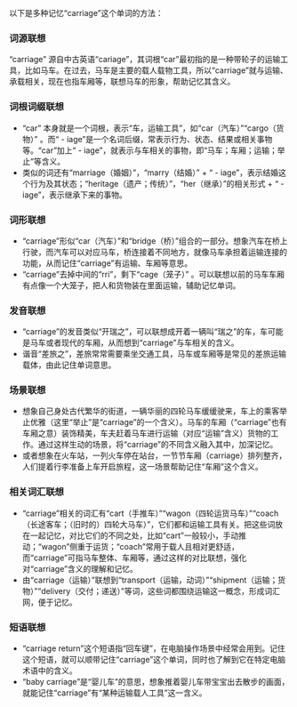 以下是多种记忆“carriage”这个单词的方法：

### 词源联想
“carriage” 源自中古英语“cariage”，其词根“car”最初指的是一种带轮子的运输工具，比如马车。在过去，马车是主要的载人载物工具，所以“carriage”就与运输、承载相关，现在也指车厢等，联想马车的形象，帮助记忆其含义。

### 词根词缀联想
 - “car” 本身就是一个词根，表示“车，运输工具”，如“car（汽车）”“cargo（货物）” 。而“ - iage”是一个名词后缀，常表示行为、状态、结果或相关事物等。“car”加上“ - iage”，就表示与车相关的事物，即“马车；车厢；运输；举止”等含义。
 - 类似的词还有“marriage（婚姻）”，“marry（结婚）” + “ - iage”，表示结婚这个行为及其状态；“heritage（遗产；传统）”，“her（继承）”的相关形式 + “ - iage”，表示继承下来的事物。

### 词形联想
 - “carriage”形似“car（汽车）”和“bridge（桥）”组合的一部分。想象汽车在桥上行驶，而汽车可以对应马车，桥连接着不同地方，就像马车承担着运输连接的功能，从而记住“carriage”有运输、车厢等意思。
 - “carriage”去掉中间的“rri”，剩下“cage（笼子）” 。可以联想以前的马车车厢有点像一个大笼子，把人和货物装在里面运输，辅助记忆单词。

### 发音联想
 - “carriage”的发音类似“开瑞之”，可以联想成开着一辆叫“瑞之”的车，车可能是马车或者现代的车厢，从而想到“carriage”与车相关的含义。
 - 谐音“差旅之”，差旅常常需要乘坐交通工具，马车或车厢等是常见的差旅运输载体，由此记住单词意思。

### 场景联想
 - 想象自己身处古代繁华的街道，一辆华丽的四轮马车缓缓驶来，车上的乘客举止优雅（这里“举止”是“carriage”的一个含义）。马车的车厢（“carriage”也有车厢之意）装饰精美，车夫赶着马车进行运输（对应“运输”含义）货物的工作。通过这样生动的场景，将“carriage”的不同含义融入其中，加深记忆。
 - 或者想象在火车站，一列火车停在站台，一节节车厢（carriage）排列整齐，人们提着行李准备上车开启旅程，这一场景帮助记住“车厢”这个含义。

### 相关词汇联想
 - “carriage”相关的词汇有“cart（手推车）”“wagon（四轮运货马车）”“coach（长途客车；（旧时的）四轮大马车）”，它们都和运输工具有关。把这些词放在一起记忆，对比它们的不同之处，比如“cart”一般较小，手动推动；“wagon”侧重于运货；“coach”常用于载人且相对更舒适，而“carriage”可指马车整体、车厢等，通过这样的对比联想，强化对“carriage”含义的理解和记忆。
 - 由“carriage（运输）”联想到“transport（运输，动词）”“shipment（运输；货物）”“delivery（交付；递送）”等词，这些词都围绕运输这一概念，形成词汇网，便于记忆。

### 短语联想
 - “carriage return”这个短语指“回车键”，在电脑操作场景中经常会用到。记住这个短语，就可以顺带记住“carriage”这个单词，同时也了解到它在特定电脑术语中的含义。
 - “baby carriage”是“婴儿车”的意思，想象推着婴儿车带宝宝出去散步的画面，就能记住“carriage”有“某种运输载人工具”这一含义。 